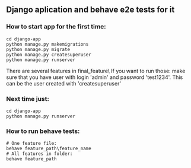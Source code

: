 ## Django aplication and behave e2e tests for it


### How to start app for the first time:
```
cd django-app
python manage.py makemigrations
python manage.py migrate
python manage.py createsuperuser
python manage.py runserver
```
There are several features in final_feature\ If you want to run those: make sure that you have user with login 'admin' and password 'test1234'. This can be the user created with 'createsuperuser' 

### Next time just:
```
cd django-app
python manage.py runserver
```

### How to run behave tests:
```cd behave-app
# One feature file:
behave feature_path\feature_name
# All features in folder:
behave feature_path
```
